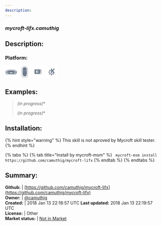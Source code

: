 ```yaml
---
description: 
---
```


### _mycroft-lifx.camuthig_  
## Description:  
  
### Platform:  
 ![Mark I](../.gitbook/assets/mark-1-icon.png)  ![Mark II](../.gitbook/assets/mark-2-icon.png)  ![Picroft](../.gitbook/assets/picroft-icon.png)  ![plasmoid](../.gitbook/assets/kde.png)   
  
## Examples:  
> *(in progress)**  
>   
> *(in progress)**  
>   
  
## Installation:  
{% hint style="warning" %}
This skill is not aproved by Mycroft skill tester.
{% endhint %}
    
{% tabs %}
{% tab title="Install by mycroft-msm" %}
``` mycroft-msm install https://github.com/camuthig/mycroft-lifx```
{% endtab %}
  {% endtabs %}
    
## Summary:  
**Github:** | [https://github.com/camuthig/mycroft-lifx](https://github.com/camuthig/mycroft-lifx)  
**Owner:** | [@camuthig](https://github.com/camuthig)  
**Created:** | 2018 Jan 13 22:18:57 UTC  **Last updated:** 2018 Jan 13 22:19:57 UTC  
**License:** | Other  
**Market status:** | [Not in Market](https://market.mycroft.ai/skill/)  
